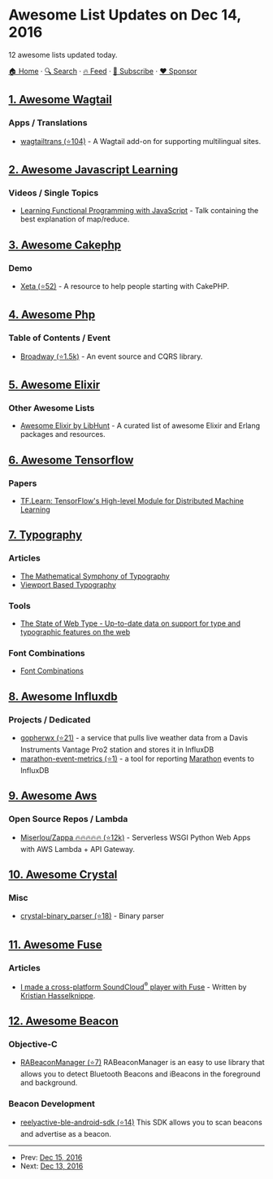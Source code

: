 # Awesome List Updates on Dec 14, 2016

12 awesome lists updated today.

[🏠 Home](/README.md) · [🔍 Search](https://www.trackawesomelist.com/search/) · [🔥 Feed](https://www.trackawesomelist.com/rss.xml) · [📮 Subscribe](https://trackawesomelist.us17.list-manage.com/subscribe?u=d2f0117aa829c83a63ec63c2f&id=36a103854c) · [❤️  Sponsor](https://github.com/sponsors/theowenyoung)



## [1. Awesome Wagtail](/content/springload/awesome-wagtail/README.md)

### Apps / Translations

*   [wagtailtrans (⭐104)](https://github.com/LUKKIEN/wagtailtrans) - A Wagtail add-on for supporting multilingual sites.

## [2. Awesome Javascript Learning](/content/micromata/awesome-javascript-learning/README.md)

### Videos / Single Topics

*   [Learning Functional Programming with JavaScript](https://www.youtube.com/watch?v=e-5obm1G_FY) - Talk containing the best explanation of map/reduce.

## [3. Awesome Cakephp](/content/FriendsOfCake/awesome-cakephp/README.md)

### Demo

*   [Xeta (⭐52)](https://github.com/XetaIO/Xeta) - A resource to help people starting with CakePHP.

## [4. Awesome Php](/content/ziadoz/awesome-php/README.md)

### Table of Contents / Event

*   [Broadway (⭐1.5k)](https://github.com/broadway/broadway) - An event source and CQRS library.

## [5. Awesome Elixir](/content/h4cc/awesome-elixir/README.md)

### Other Awesome Lists

*   [Awesome Elixir by LibHunt](https://elixir.libhunt.com) - A curated list of awesome Elixir and Erlang packages and resources.

## [6. Awesome Tensorflow](/content/jtoy/awesome-tensorflow/README.md)

### Papers

*   [TF.Learn: TensorFlow's High-level Module for Distributed Machine Learning](https://arxiv.org/abs/1612.04251)

## [7. Typography](/content/deanhume/typography/README.md)

### Articles

*   [The Mathematical Symphony of Typography](https://pearsonified.com/2011/12/golden-ratio-typography.php)
*   [Viewport Based Typography](https://zellwk.com/blog/viewport-based-typography/)

### Tools

*   [The State of Web Type - Up-to-date data on support for type and typographic features on the web](http://stateofwebtype.com/)

### Font Combinations

*   [Font Combinations](https://www.canva.com/font-combinations/)

## [8. Awesome Influxdb](/content/mark-rushakoff/awesome-influxdb/README.md)

### Projects / Dedicated

*   [gopherwx (⭐21)](https://github.com/chrissnell/gopherwx) - a service that pulls live weather data from a Davis Instruments Vantage Pro2 station and stores it in InfluxDB
*   [marathon-event-metrics (⭐1)](https://github.com/Wikia/marathon-event-metrics) - a tool for reporting [Marathon](https://mesosphere.github.io/marathon/) events to InfluxDB

## [9. Awesome Aws](/content/donnemartin/awesome-aws/README.md)

### Open Source Repos / Lambda

*   [Miserlou/Zappa :fire::fire::fire::fire::fire: (⭐12k)](https://github.com/Miserlou/Zappa) - Serverless WSGI Python Web Apps with AWS Lambda + API Gateway.

## [10. Awesome Crystal](/content/veelenga/awesome-crystal/README.md)

### Misc

*   [crystal-binary\_parser (⭐18)](https://github.com/DanSnow/crystal-binary_parser) - Binary parser

## [11. Awesome Fuse](/content/fuse-compound/awesome-fuse/README.md)

### Articles

*   [I made a cross-platform SoundCloud<sup>®</sup> player with Fuse](https://medium.com/@fusetools/i-made-a-cross-platform-soundcloud-player-with-fuse-9fb1e62b7db1#.5lhmtwovz) - Written by [Kristian Hasselknippe](https://github.com/kristianhasselknippe/).

## [12. Awesome Beacon](/content/rabschi/awesome-beacon/README.md)

### Objective-C

*   [RABeaconManager (⭐7)](https://github.com/reelyactive/ble-ios-sdk) RABeaconManager is an easy to use library that allows you to detect Bluetooth Beacons and iBeacons in the foreground and background.

### Beacon Development

*   [reelyactive-ble-android-sdk (⭐14)](https://github.com/reelyactive/ble-android-sdk) This SDK allows you to scan beacons and advertise as a beacon.

---

- Prev: [Dec 15, 2016](/content/2016/12/15/README.md)
- Next: [Dec 13, 2016](/content/2016/12/13/README.md)